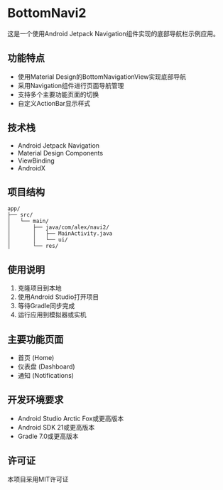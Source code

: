 # BottomNavi2

这是一个使用Android Jetpack Navigation组件实现的底部导航栏示例应用。

## 功能特点

- 使用Material Design的BottomNavigationView实现底部导航
- 采用Navigation组件进行页面导航管理
- 支持多个主要功能页面的切换
- 自定义ActionBar显示样式

## 技术栈

- Android Jetpack Navigation
- Material Design Components
- ViewBinding
- AndroidX

## 项目结构

```
app/
├── src/
│   └── main/
│       ├── java/com/alex/navi2/
│       │   ├── MainActivity.java
│       │   └── ui/
│       └── res/
```

## 使用说明

1. 克隆项目到本地
2. 使用Android Studio打开项目
3. 等待Gradle同步完成
4. 运行应用到模拟器或实机

## 主要功能页面

- 首页 (Home)
- 仪表盘 (Dashboard)
- 通知 (Notifications)

## 开发环境要求

- Android Studio Arctic Fox或更高版本
- Android SDK 21或更高版本
- Gradle 7.0或更高版本

## 许可证

本项目采用MIT许可证 